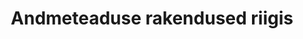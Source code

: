 ---
layout: post
title:  "Andmeteaduse rakendused riigis"
description: "TODO lühikirjeldus"
categories: sissejuhatus
rank: 8
---